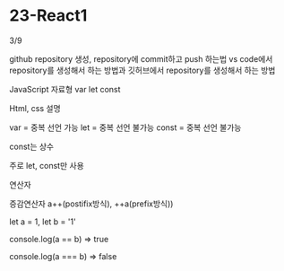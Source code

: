 # 23-React1

3/9

github repository 생성, repository에 commit하고 push 하는법
vs code에서 repository를 생성해서 하는 방법과 깃허브에서 repository를 생성해서 하는 방법


JavaScript
자료형 var let const


Html, css 설명

var = 중복 선언 가능
let = 중복 선언 불가능
const = 중복 선언 불가능

const는 상수

주로 let, const만 사용

연산자

증감연산자 a++(postifix방식), ++a(prefix방식))

let a = 1, let b = '1'

console.log(a == b) => true

console.log(a === b) => false
